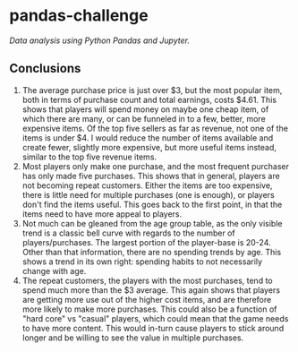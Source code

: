 # pandas-challenge
*Data analysis using Python Pandas and Jupyter.*

## Conclusions

1. The average purchase price is just over $3, but the most popular item, both in terms of purchase count and total earnings, costs $4.61. This shows that players will spend money on maybe one cheap item, of which there are many, or can be funneled in to a few, better, more expensive items. Of the top five sellers as far as revenue, not one of the items is under $4. I would reduce the number of items available and create fewer, slightly more expensive, but more useful items instead, similar to the top five revenue items.
2. Most players only make one purchase, and the most frequent purchaser has only made five purchases. This shows that in general, players are not becoming repeat customers. Either the items are too expensive, there is little need for multiple purchases (one is enough), or players don't find the items useful. This goes back to the first point, in that the items need to have more appeal to players.
3. Not much can be gleaned from the age group table, as the only visible trend is a classic bell curve with regards to the number of players/purchases. The largest portion of the player-base is 20-24. Other than that information, there are no spending trends by age. This shows a trend in its own right: spending habits to not necessarily change with age.
4. The repeat customers, the players with the most purchases, tend to spend much more than the $3 average. This again shows that players are getting more use out of the higher cost items, and are therefore more likely to make more purchases. This could also be a function of "hard core" vs "casual" players, which could mean that the game needs to have more content. This would in-turn cause players to stick around longer and be willing to see the value in multiple purchases.